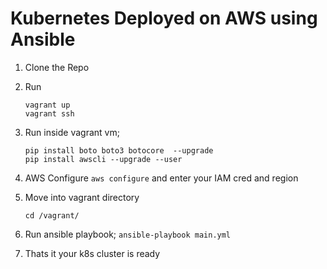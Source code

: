 # Kubernetes Deployed on AWS using Ansible

1. Clone the Repo

2. Run
    ```
    vagrant up
    vagrant ssh
    ```

3. Run inside vagrant vm;
    ```
    pip install boto boto3 botocore  --upgrade
    pip install awscli --upgrade --user
    ```

4. AWS Configure
   ```aws configure```
    and enter your IAM cred and region

5. Move into vagrant directory 
   ```
   cd /vagrant/
   ```

6. Run ansible playbook;
    ```ansible-playbook main.yml```

7. Thats it your k8s cluster is ready

